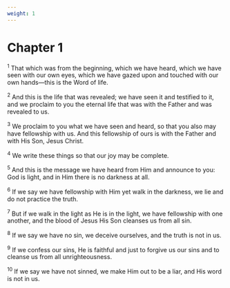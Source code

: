 ```yaml
---
weight: 1
---
```


# Chapter 1

<sup>1</sup> That which was from the beginning, which we have heard, which we have seen with our own eyes, which we have gazed upon and touched with our own hands—this is the Word of life. 

<sup>2</sup> And this is the life that was revealed; we have seen it and testified to it, and we proclaim to you the eternal life that was with the Father and was revealed to us. 

<sup>3</sup> We proclaim to you what we have seen and heard, so that you also may have fellowship with us. And this fellowship of ours is with the Father and with His Son, Jesus Christ. 

<sup>4</sup> We write these things so that our joy may be complete. 

<sup>5</sup> And this is the message we have heard from Him and announce to you: God is light, and in Him there is no darkness at all. 

<sup>6</sup> If we say we have fellowship with Him yet walk in the darkness, we lie and do not practice the truth. 

<sup>7</sup> But if we walk in the light as He is in the light, we have fellowship with one another, and the blood of Jesus His Son cleanses us from all sin. 

<sup>8</sup> If we say we have no sin, we deceive ourselves, and the truth is not in us. 

<sup>9</sup> If we confess our sins, He is faithful and just to forgive us our sins and to cleanse us from all unrighteousness. 

<sup>10</sup> If we say we have not sinned, we make Him out to be a liar, and His word is not in us. 


